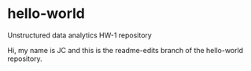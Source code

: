 # hello-world
Unstructured data analytics HW-1 repository

Hi, my name is JC and this is the readme-edits branch of the hello-world repository.  
